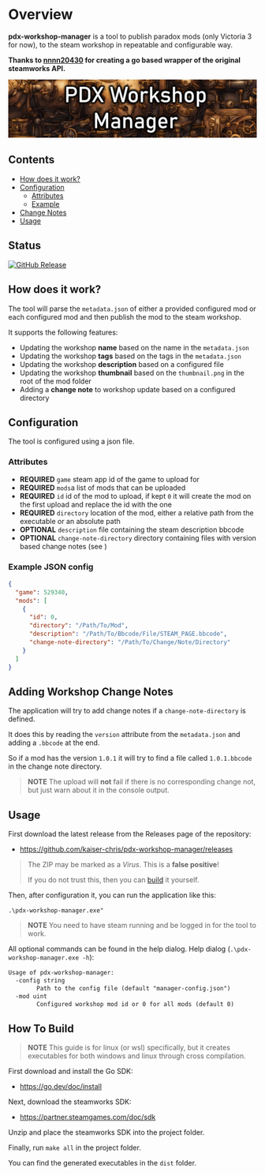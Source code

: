 # Overview

**pdx-workshop-manager** is a tool to publish paradox mods (only Victoria 3 for now),
to the steam workshop in repeatable and configurable way.

**Thanks to [nnnn20430](https://github.com/nnnn20430) for creating a go based wrapper of the original steamworks API.**

![Title Icon](github_icon_readme.jpg)

## Contents

* [How does it work?](#how-does-it-work)
* [Configuration](#configuration)
    * [Attributes](#attributes)
    * [Example](#example-json-config)
* [Change Notes](#adding-workshop-change-notes)
* [Usage](#usage)

## Status

[![GitHub Release](https://img.shields.io/github/v/release/kaiser-chris/pdx-workshop-manager?display_name=release&label=Current%20Version&color=blue)](https://github.com/kaiser-chris/pdx-workshop-manager/releases)

## How does it work?

The tool will parse the `metadata.json` of either a provided configured mod
or each configured mod and then publish the mod to the steam workshop.

It supports the following features:
- Updating the workshop **name** based on the name in the `metadata.json` 
- Updating the workshop **tags** based on the tags in the `metadata.json`
- Updating the workshop **description** based on a configured file
- Updating the workshop **thumbnail** based on the `thumbnail.png` in the root of the mod folder
- Adding a **change note** to workshop update based on a configured directory

## Configuration

The tool is configured using a json file.

### Attributes

- **REQUIRED** `game` steam app id of the game to upload for
- **REQUIRED** `mods`a list of mods that can be uploaded
- **REQUIRED** `id` id of the mod to upload, if kept `0` it will create the mod on the first upload and replace the id with the one
- **REQUIRED** `directory` location of the mod, either a relative path from the executable or an absolute path
- **OPTIONAL** `description` file containing the steam description bbcode
- **OPTIONAL** `change-note-directory` directory containing files with version based change notes (see )

### Example JSON config

```json
{
  "game": 529340,
  "mods": [
    {
      "id": 0,
      "directory": "/Path/To/Mod",
      "description": "/Path/To/Bbcode/File/STEAM_PAGE.bbcode",
      "change-note-directory": "/Path/To/Change/Note/Directory"
    }
  ]
}
```

## Adding Workshop Change Notes

The application will try to add change notes if a `change-note-directory` is defined.

It does this by reading the `version` attribute from the `metadata.json` and adding a `.bbcode` at the end.

So if a mod has the version `1.0.1` it will try to find a file called `1.0.1.bbcode` in the change note directory.

> **NOTE** The upload will **not** fail if there is no corresponding change not,
> but just warn about it in the console output.

## Usage

First download the latest release from the Releases page of the repository:

- https://github.com/kaiser-chris/pdx-workshop-manager/releases

> The ZIP may be marked as a *Virus*.
> This is a **false positive**!
>
> If you do not trust this, then you can [build](#how-to-build) it yourself.

Then, after configuration it, you can run the application like this:

```
.\pdx-workshop-manager.exe"
```

> **NOTE** You need to have steam running and be logged in for the tool to work.

All optional commands can be found in the help dialog. Help dialog (`.\pdx-workshop-manager.exe -h`):

```
Usage of pdx-workshop-manager:
  -config string
    	Path to the config file (default "manager-config.json")
  -mod uint
    	Configured workshop mod id or 0 for all mods (default 0)
```

## How To Build

> **NOTE** This guide is for linux (or wsl) specifically,
> but it creates executables for both windows and linux through cross compilation.

First download and install the Go SDK:

- https://go.dev/doc/install

Next, download the steamworks SDK:

- https://partner.steamgames.com/doc/sdk

Unzip and place the steamworks SDK into the project folder.

Finally, run `make all` in the project folder.

You can find the generated executables in the `dist` folder.